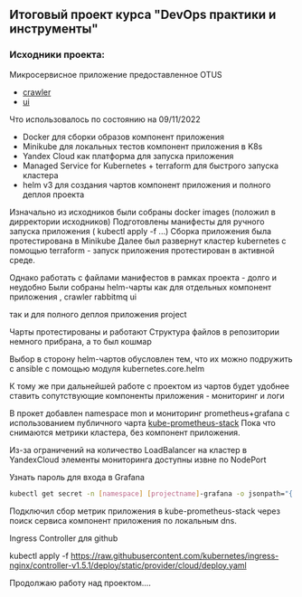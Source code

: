 ## Итоговый проект курса "DevOps практики и инструменты"

### Исходники проекта:

Микросервисное приложение предоставленное OTUS

- [crawler](https://github.com/express42/search_engine_crawler)
- [ui](https://github.com/express42/search_engine_ui)


Что использовалось по состоянию на 09/11/2022


- Docker для сборки образов компонент приложения
- Minikube для локальных тестов компонент приложения в K8s
- Yandex Cloud как платформа для запуска приложения 
- Managed Service for Kubernetes + terraform для быстрого запуска кластера
- helm v3 для создания чартов компонент приложения и полного деплоя проекта

Изначально  из исходников были собраны docker images (положил в дирректории исходников)
Подготовлены манифесты для ручного запуска приложения ( kubectl apply -f ...)
Сборка приложения была протестирована в Minikube
Далее был развернут кластер kubernetes с помощью terraform - запуск приложения протестирован в активной среде.

Однако работать с файлами манифестов в рамках проекта -  долго и неудобно
Были собраны helm-чарты как для отдельных компонент приложения , 
crawler
rabbitmq
ui

так и для полного деплоя приложения
project

Чарты протестированы и работают 
Структура файлов в репозитории немного прибрана, а то был кошмар

Выбор в сторону helm-чартов обусловлен тем, что их можно подружить с ansible с помощью модуля kubernetes.core.helm 

К тому же при дальнейшей работе с проектом из чартов будет удобнее ставить сопутствующие компоненты приложения - мониторинг и логи 

В прокет добавлен namespace mon и  мониторинг prometheus+grafana с использованием публичного чарта [kube-prometheus-stack](https://github.com/prometheus-community/helm-charts/tree/main/charts/kube-prometheus-stack)
Пока что снимаются метрики кластера, без компонент приложения.

Из-за ограничений на количество LoadBalancer на кластер в YandexCloud элементы мониторинга доступны извне по NodePort

Узнать пароль для входа в Grafana

```sh
kubectl get secret -n [namespace] [projectname]-grafana -o jsonpath="{.data.admin-password}" | base64 --decode ; echo

```


Подключил сбор метрик приложения в kube-prometheus-stack через поиск сервиса компонент приложения по локальным dns.



Ingress Controller для github 

kubectl apply -f https://raw.githubusercontent.com/kubernetes/ingress-nginx/controller-v1.5.1/deploy/static/provider/cloud/deploy.yaml

Продолжаю работу над проектом....
